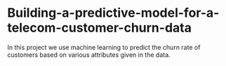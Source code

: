 # Building-a-predictive-model-for-a-telecom-customer-churn-data
In this project we use machine learning to predict the churn rate of customers based on various attributes given in the data.
